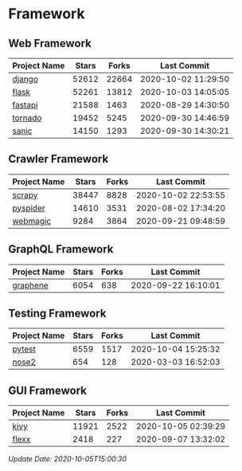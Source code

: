 # Framework

## Web Framework

| Project Name | Stars | Forks | Last Commit |
| ------------ | ----- | ----- | ----------- |
| [django](https://github.com/django/django) | 52612 | 22664 | 2020-10-02 11:29:50 |
| [flask](https://github.com/pallets/flask) | 52261 | 13812 | 2020-10-03 14:05:05 |
| [fastapi](https://github.com/tiangolo/fastapi) | 21588 | 1463 | 2020-08-29 14:30:50 |
| [tornado](https://github.com/tornadoweb/tornado) | 19452 | 5245 | 2020-09-30 14:46:59 |
| [sanic](https://github.com/huge-success/sanic) | 14150 | 1293 | 2020-09-30 14:30:21 |

## Crawler Framework

| Project Name | Stars | Forks | Last Commit |
| ------------ | ----- | ----- | ----------- |
| [scrapy](https://github.com/scrapy/scrapy) | 38447 | 8828 | 2020-10-02 22:53:55 |
| [pyspider](https://github.com/binux/pyspider) | 14610 | 3531 | 2020-08-02 17:34:20 |
| [webmagic](https://github.com/code4craft/webmagic) | 9284 | 3864 | 2020-09-21 09:48:59 |

## GraphQL Framework

| Project Name | Stars | Forks | Last Commit |
| ------------ | ----- | ----- | ----------- |
| [graphene](https://github.com/graphql-python/graphene) | 6054 | 638 | 2020-09-22 16:10:01 |

## Testing Framework

| Project Name | Stars | Forks | Last Commit |
| ------------ | ----- | ----- | ----------- |
| [pytest](https://github.com/pytest-dev/pytest) | 6559 | 1517 | 2020-10-04 15:25:32 |
| [nose2](https://github.com/nose-devs/nose2) | 654 | 128 | 2020-03-03 16:52:03 |

## GUI Framework

| Project Name | Stars | Forks | Last Commit |
| ------------ | ----- | ----- | ----------- |
| [kivy](https://github.com/kivy/kivy) | 11921 | 2522 | 2020-10-05 02:39:29 |
| [flexx](https://github.com/flexxui/flexx) | 2418 | 227 | 2020-09-07 13:32:02 |

*Update Date: 2020-10-05T15:00:30*